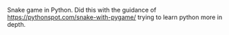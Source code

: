 Snake game in Python. Did this with the guidance of https://pythonspot.com/snake-with-pygame/ trying to learn python more in depth.
